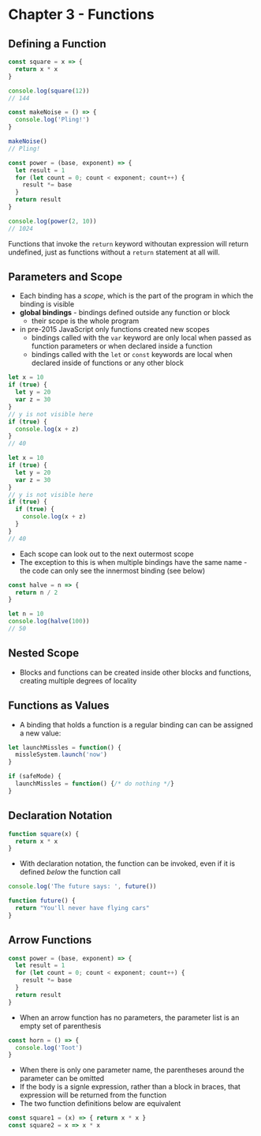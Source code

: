 # Chapter 3 - Functions

## Defining a Function

````javascript
const square = x => {
  return x * x
}

console.log(square(12))
// 144
````

````javascript
const makeNoise = () => {
  console.log('Pling!')
}

makeNoise()
// Pling!

const power = (base, exponent) => {
  let result = 1
  for (let count = 0; count < exponent; count++) {
    result *= base
  }
  return result
}

console.log(power(2, 10))
// 1024
````

Functions that invoke the `return` keyword withoutan expression will return undefined, just
as functions without a `return` statement at all will.

## Parameters and Scope
- Each binding has a *scope*, which is the part of the program in which
the binding is visible
- **global bindings** - bindings defined outside any function or block
  - their scope is the whole program
- in pre-2015 JavaScript only functions created new scopes
  - bindings called with the `var` keyword are only local when passed as function parameters or when declared inside a function
  - bindings called with the `let` or `const` keywords are local when declared inside of functions or any other block

````javascript
let x = 10
if (true) {
  let y = 20
  var z = 30
}
// y is not visible here
if (true) {
  console.log(x + z)
}
// 40
````

````javascript
let x = 10
if (true) {
  let y = 20
  var z = 30
}
// y is not visible here
if (true) {
  if (true) {
    console.log(x + z)
  }
}
// 40
````

- Each scope can look out to the next outermost scope
- The exception to this is when multiple bindings have the same name - the code can only
see the innermost binding (see below)

````javascript
const halve = n => {
  return n / 2
}

let n = 10
console.log(halve(100))
// 50
````

## Nested Scope
- Blocks and functions can be created inside other blocks and functions, creating multiple
degrees of locality

## Functions as Values

- A binding that holds a function is a regular binding can can be assigned a new value:

````javascript
let launchMissles = function() {
  missleSystem.launch('now')
}

if (safeMode) {
  launchMissles = function() {/* do nothing */}
}
````

## Declaration Notation

````javascript
function square(x) {
  return x * x
}
````
- With declaration notation, the function can be invoked, even if it is defined *below* the function call

````javascript
console.log('The future says: ', future())

function future() {
  return "You'll never have flying cars"
}
````

## Arrow Functions

````javascript
const power = (base, exponent) => {
  let result = 1
  for (let count = 0; count < exponent; count++) {
    result *= base
  }
  return result
}
````
- When an arrow function has no parameters, the parameter list is an empty set of parenthesis
````javascript
const horn = () => {
  console.log('Toot')
}
````
- When there is only one parameter name, the parentheses around the parameter can be omitted
- If the body is a signle expression, rather than a block in braces, that expression will be returned
from the function
- The two function definitions below are equivalent

````javascript
const square1 = (x) => { return x * x }
const square2 = x => x * x
````